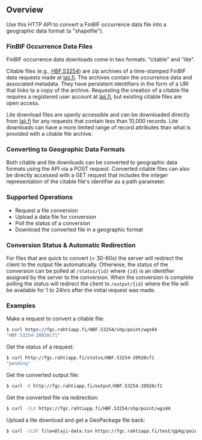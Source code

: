 ## Overview

Use this HTTP API to convert a FinBIF occurrence data file into a geographic
data format (a "shapefile").

### **FinBIF Occurrence Data Files**

FinBIF occurrence data downloads come in two formats: "citable" and "lite".

Citable files (e.g., [HBF.53254](https://tun.fi/HBF.53254)) are zip archives of
a time-stamped FinBIF data requests made at
[laji.fi](https://laji.fi/observation/list). The archives contain the occurrence
data and associated metadata. They have persistent identifiers in the form of a
URI that links to a copy of the archive. Requesting the creation of a citable
file requires a registered user account at [laji.fi](https://laji.fi/#login),
but existing citable files are open access.

Lite download files are openly accessible and can be downloaded directly from
[laji.fi](https://laji.fi/observation/list) for any requests that contain less
than 10,000 records. Lite downloads can have a more limited range of record
attributes than what is provided with a citable file archive.

### **Converting to Geographic Data Formats**

Both citable and lite downloads can be converted to geographic data formats
using the API via a POST request. Converted citable files can also be directly
accessed with a GET request that includes the integer representation of the
citable file's identifier as a path parameter.

### **Supported Operations**

* Request a file conversion
* Upload a data file for conversion 
* Poll the status of a conversion
* Download the converted file in a geographic format

### **Conversion Status & Automatic Redirection**

For files that are quick to convert (< 30-60s) the server will redirect the
client to the output file automatically. Otherwise, the status of the conversion
can be polled at `/status/{id}` where `{id}` is an identifier assigned by the
server to the conversion. When the conversion is complete polling the status
will redirect the client to `/output/{id}` where the file will be available
for 1 to 24hrs after the initial request was made.

### **Examples**

Make a request to convert a citable file:

```bash
$ curl https://fgc.rahtiapp.fi/HBF.53254/shp/point/wgs84
"HBF.53254-20920cf1"
```

Get the status of a request:

```bash
$ curl http://fgc.rahtiapp.fi/status/HBF.53254-20920cf1
"pending"
```

Get the converted output file:

```bash
$ curl -O http://fgc.rahtiapp.fi/output/HBF.53254-20920cf1
```

Get the converted file via redirection:

```bash
$ curl -JLO https://fgc.rahtiapp.fi/HBF.53254/shp/point/wgs84
```

Upload a lite download and get a GeoPackage file back:

```bash
$ curl -JLOF file=@laji-data.tsv https://fgc.rahtiapp.fi/test/gpkg/point/wgs84
```
